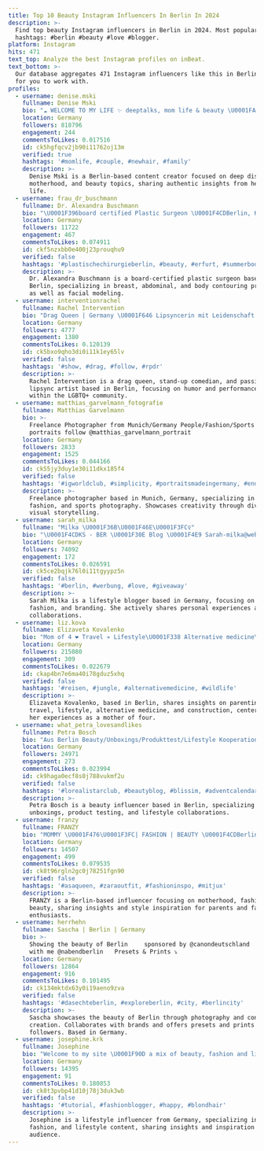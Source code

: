 ```yaml
---
title: Top 10 Beauty Instagram Influencers In Berlin In 2024
description: >-
  Find top beauty Instagram influencers in Berlin in 2024. Most popular
  hashtags: #berlin #beauty #love #blogger.
platform: Instagram
hits: 471
text_top: Analyze the best Instagram profiles on inBeat.
text_bottom: >-
  Our database aggregates 471 Instagram influencers like this in Berlin, Germany
  for you to work with.
profiles:
  - username: denise.mski
    fullname: Denise Mski
    bio: "☁️ WELCOME TO MY LIFE ✨ deeptalks, mom life & beauty \U0001FAE7 berlin, germany"
    location: Germany
    followers: 818796
    engagement: 244
    commentsToLikes: 0.017516
    id: ck5hgfqcv2jb90i11762oj13m
    verified: true
    hashtags: '#momlife, #couple, #newhair, #family'
    description: >-
      Denise Mski is a Berlin-based content creator focused on deep discussions,
      motherhood, and beauty topics, sharing authentic insights from her daily
      life.
  - username: frau_dr_buschmann
    fullname: Dr. Alexandra Buschmann
    bio: "\U0001F396board certified Plastic Surgeon \U0001F4CDBerlin, Kurfürstendamm \U0001F4DE 03088928536 \U0001F469\U0001F3FB‍⚕️Expertin Brust, Bauch, Korrekturen, Bodycontouring, Face modeling"
    location: Germany
    followers: 11722
    engagement: 467
    commentsToLikes: 0.074911
    id: ckf5nzxbb0e400j23prouqhu9
    verified: false
    hashtags: '#plastischechirurgieberlin, #beauty, #erfurt, #summerbody'
    description: >-
      Dr. Alexandra Buschmann is a board-certified plastic surgeon based in
      Berlin, specializing in breast, abdominal, and body contouring procedures,
      as well as facial modeling.
  - username: interventionrachel
    fullname: Rachel Intervention
    bio: "Drag Queen | Germany \U0001F646 Lipsyncerin mit Leidenschaft. Stand-Up-Comedian. Moderateuse. Vegan. \U0001F4CD\U0001D5D5\U0001D5D8\U0001D5E5\U0001D5DF\U0001D5DC\U0001D5E1 Booking: rachelintervention@gmail.com"
    location: Germany
    followers: 4777
    engagement: 1380
    commentsToLikes: 0.120139
    id: ck5bxo9qho3di0i11k1ey65lv
    verified: false
    hashtags: '#show, #drag, #follow, #rpdr'
    description: >-
      Rachel Intervention is a drag queen, stand-up comedian, and passionate
      lipsync artist based in Berlin, focusing on humor and performance art
      within the LGBTQ+ community.
  - username: matthias_garvelmann_fotografie
    fullname: Matthias Garvelmann
    bio: >-
      Freelance Photographer from Munich/Germany People/Fashion/Sports For more
      portraits follow @matthias_garvelmann_portrait
    location: Germany
    followers: 2833
    engagement: 1525
    commentsToLikes: 0.044166
    id: ck55jy3duy1e30i11dkx185f4
    verified: false
    hashtags: '#igworldclub, #simplicity, #portraitsmadeingermany, #endlessfaces'
    description: >-
      Freelance photographer based in Munich, Germany, specializing in portrait,
      fashion, and sports photography. Showcases creativity through diverse
      visual storytelling.
  - username: sarah_milka
    fullname: "Milka \U0001F36B\U0001F46E\U0001F3FC‍♀️"
    bio: "\U0001F4CDKS - BER \U0001F30E Blog \U0001F4E9 Sarah-milka@web.de\U0001F4CB @firstlane.agency \U0001F5A4"
    location: Germany
    followers: 74092
    engagement: 172
    commentsToLikes: 0.026591
    id: ck5ce2bqjk76l0i11tgyypz5n
    verified: false
    hashtags: '#berlin, #werbung, #love, #giveaway'
    description: >-
      Sarah Milka is a lifestyle blogger based in Germany, focusing on travel,
      fashion, and branding. She actively shares personal experiences and
      collaborations.
  - username: liz.kova
    fullname: Elizaveta Kovalenko
    bio: "Mom of 4 ❤️ Travel ✈️ Lifestyle\U0001F338 Alternative medicine\U0001F33F Construction\U0001F3D7️ \U0001F4CDBerlin"
    location: Germany
    followers: 215080
    engagement: 309
    commentsToLikes: 0.022679
    id: ckap4bn7e6ma40i78gduz5xhq
    verified: false
    hashtags: '#reisen, #jungle, #alternativemedicine, #wildlife'
    description: >-
      Elizaveta Kovalenko, based in Berlin, shares insights on parenting,
      travel, lifestyle, alternative medicine, and construction, centered around
      her experiences as a mother of four.
  - username: what_petra_lovesandlikes
    fullname: Petra Bosch
    bio: "Aus Berlin Beauty/Unboxings/Produkttest/Lifestyle Kooperation? Bitte DM oder Mail an petra.bosch@freenet.de \U0001F44D PURISH Code: PETRALOVES10"
    location: Germany
    followers: 24971
    engagement: 273
    commentsToLikes: 0.023994
    id: ck9haga0ecf8s0j788vukmf2u
    verified: false
    hashtags: '#lorealistarclub, #beautyblog, #blissim, #adventcalendar'
    description: >-
      Petra Bosch is a beauty influencer based in Berlin, specializing in
      unboxings, product testing, and lifestyle collaborations.
  - username: franzy
    fullname: FRANZY
    bio: "MOMMY \U0001F476\U0001F3FC| FASHION | BEAUTY \U0001F4CDBerlin ✉️ missionfashionfranzi@gmail.com Impressum \U0001F53D"
    location: Germany
    followers: 14507
    engagement: 499
    commentsToLikes: 0.079535
    id: ck8t96rgln2gc0j78251fgn90
    verified: false
    hashtags: '#asaqueen, #zaraoutfit, #fashioninspo, #mitjux'
    description: >-
      FRANZY is a Berlin-based influencer focusing on motherhood, fashion, and
      beauty, sharing insights and style inspiration for parents and fashion
      enthusiasts.
  - username: herrhehn
    fullname: Sascha | Berlin | Germany
    bio: >-
      ⁣Showing the beauty of Berlin⠀⠀⠀ sponsored by @canondeutschland ⠀⠀ ⁣Stroll
      with me @nabendberlin ⠀ Presets & Prints ⤵
    location: Germany
    followers: 12864
    engagement: 916
    commentsToLikes: 0.101495
    id: ck134mktdx63y0i19aeno9zva
    verified: false
    hashtags: '#dasechteberlin, #exploreberlin, #city, #berlincity'
    description: >-
      Sascha showcases the beauty of Berlin through photography and content
      creation. Collaborates with brands and offers presets and prints for
      followers. Based in Germany.
  - username: josephine.krk
    fullname: Josephine
    bio: "Welcome to my site \U0001F90D a mix of beauty, fashion and lifestyle ✉️ josephinekrk@web.de"
    location: Germany
    followers: 14395
    engagement: 91
    commentsToLikes: 0.180853
    id: ck8t3pvbp41d10j78j3duk3wb
    verified: false
    hashtags: '#tutorial, #fashionblogger, #happy, #blondhair'
    description: >-
      Josephine is a lifestyle influencer from Germany, specializing in beauty,
      fashion, and lifestyle content, sharing insights and inspiration with her
      audience.
---
```


